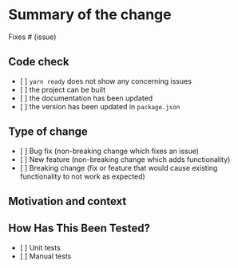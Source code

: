 # Summary of the change

Fixes # (issue)

## Code check

-   \[ ] `yarn ready` does not show any concerning issues
-   \[ ] the project can be built
-   \[ ] the documentation has been updated
-   \[ ] the version has been updated in `package.json`

## Type of change

-   \[ ] Bug fix (non-breaking change which fixes an issue)
-   \[ ] New feature (non-breaking change which adds functionality)
-   \[ ] Breaking change (fix or feature that would cause existing
    functionality to not work as expected)

## Motivation and context

## How Has This Been Tested?

-   \[ ] Unit tests
-   \[ ] Manual tests
